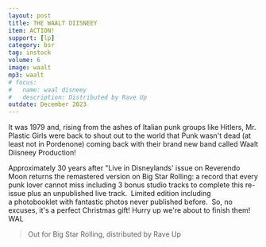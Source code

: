 ```yaml
---
layout: post
title: THE WAALT DIISNEEY
item: ACTION!
support: [lp]
category: bsr
tag: instock
volume: 6
image: waalt
mp3: waalt
# focus:
#   name: waal disneey
#   description: Distributed by Rave Up
outdate: December 2023
---
```


It was 1979 and, rising from the ashes of Italian punk groups like Hitlers, Mr. Plastic Girls were back to shout out to the world that Punk wasn't dead (at least not in Pordenone) coming back with their brand new band called Waalt Diisneey Production! 

Approximately 30 years after "Live in Disneylands' issue on Reverendo Moon returns the remastered version on Big Star Rolling: a record that every punk lover cannot miss including 3 bonus studio tracks to complete this re-issue plus an unpublished live track. 
Limited edition including a photobooklet with fantastic photos never published before. 
So, no excuses, it's a perfect Christmas gift!
Hurry up we're about to finish them! 
WAL 

> Out for Big Star Rolling, distributed by Rave Up
